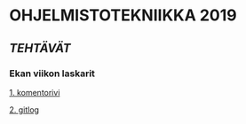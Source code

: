 # **OHJELMISTOTEKNIIKKA 2019**

## *TEHTÄVÄT*

### **Ekan viikon laskarit**
[1. komentorivi](https://github.com/ellikiiski/ot-harjoitustyo/blob/master/laskarit/viikko1/komentorivi.txt)

[2. gitlog](https://github.com/ellikiiski/ot-harjoitustyo/blob/master/laskarit/viikko1/gitlog.txt)
